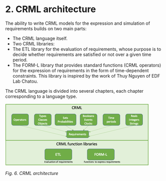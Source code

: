 #	2. CRML architecture

The ability to write CRML models for the expression and simulation of requirements builds on two main parts:
*	The CRML language itself.
*	Two CRML libraries:
  *	The ETL library for the evaluation of requirements, whose purpose is to decide whether requirements are satisfied or not over a given time period.
  *	The FORM-L library that provides standard functions (CRML operators) for the expression of requirements in the form of time-dependent constraints. This library is inspired by the work of Thuy Nguyen of EDF Lab Chatou.

The CRML language is divided into several chapters, each chapter corresponding to a language type.

![](images/crml_architecture.png)

*Fig. 6. CRML architecture*
